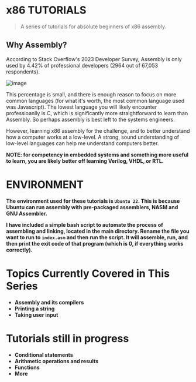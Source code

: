 # x86 TUTORIALS

> A series of tutorials for absolute beginners of x86 assembly.

## Why Assembly?
According to Stack Overflow's 2023 Developer Survey, Assembly is only used by 4.42% of professional developers (2964 out of 67,053 respondents).
<br>

![image](https://github.com/Hussein-249/x86-64-practice/assets/105606941/2953382c-4a07-4329-a4a2-d4b856e130e8)

This percentage is small, and there is enough reason to focus on more common languages (for what it's worth, the most common language used was Javascript). The lowest language you will likely encounter professioanlly is C, which is significantly more straightforward to learn than Assembly. So perhaps assembly is best left to the systems engineers.

However, learning  x86 assembly for the challenge, and to better understand how a computer works at a low-level. A strong, sound understanding of low-level languages can help me understand computers better.

 <b>NOTE:<b/> for competency in embedded systems and something more useful to learn, you are likely better off learning Verilog, VHDL, or RTL.

# ENVIRONMENT

The environment used for these tutorials is ```Ubuntu 22```. This is because Ubuntu can run assembly with pre-packaged assemblers, NASM and GNU Assembler.

I have included a simple bash script to automate the process of assembling and linking, located in the main directory. Rename the file you want to run to ```index.asm``` and then run the script. It will assemble, run, and then print the exit code of that program (which is 0, if everything works correctly).

# Topics Currently Covered in This Series

- Assembly and its compilers
- Printing a string
- Taking user input

# Tutorials still in progress
- Conditional statements
- Arithmetic operations and results
- Functions
- More
